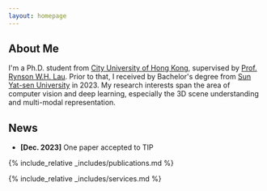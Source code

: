 ```yaml
---
layout: homepage
---
```


## About Me

I'm a Ph.D. student from [City University of Hong Kong](https://www.cityu.edu.hk/), supervised by [Prof. Rynson W.H. Lau](https://www.cs.cityu.edu.hk/~rynson/). Prior to that, I received by Bachelor's degree from [Sun Yat-sen University](https://www.sysu.edu.cn/) in 2023. My research interests span the area of computer vision and deep learning, especially the 3D scene understanding and multi-modal representation.


## News

- **[Dec. 2023]** One paper accepted to TIP


{% include_relative _includes/publications.md %}

{% include_relative _includes/services.md %}
